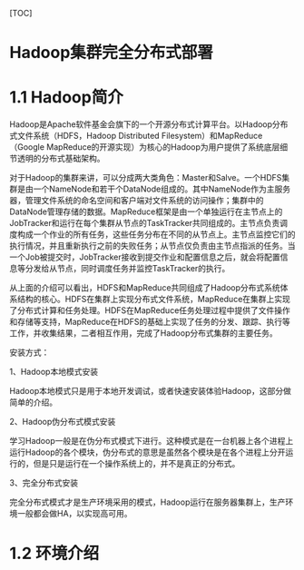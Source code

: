 [TOC]







# Hadoop集群完全分布式部署



# 1.1 Hadoop简介

Hadoop是Apache软件基金会旗下的一个开源分布式计算平台。以Hadoop分布式文件系统（HDFS，Hadoop Distributed Filesystem）和MapReduce（Google MapReduce的开源实现）为核心的Hadoop为用户提供了系统底层细节透明的分布式基础架构。

对于Hadoop的集群来讲，可以分成两大类角色：Master和Salve。一个HDFS集群是由一个NameNode和若干个DataNode组成的。其中NameNode作为主服务器，管理文件系统的命名空间和客户端对文件系统的访问操作；集群中的DataNode管理存储的数据。MapReduce框架是由一个单独运行在主节点上的JobTracker和运行在每个集群从节点的TaskTracker共同组成的。主节点负责调度构成一个作业的所有任务，这些任务分布在不同的从节点上。主节点监控它们的执行情况，并且重新执行之前的失败任务；从节点仅负责由主节点指派的任务。当一个Job被提交时，JobTracker接收到提交作业和配置信息之后，就会将配置信息等分发给从节点，同时调度任务并监控TaskTracker的执行。

从上面的介绍可以看出，HDFS和MapReduce共同组成了Hadoop分布式系统体系结构的核心。HDFS在集群上实现分布式文件系统，MapReduce在集群上实现了分布式计算和任务处理。HDFS在MapReduce任务处理过程中提供了文件操作和存储等支持，MapReduce在HDFS的基础上实现了任务的分发、跟踪、执行等工作，并收集结果，二者相互作用，完成了Hadoop分布式集群的主要任务。







安装方式：

1、Hadoop本地模式安装

Hadoop本地模式只是用于本地开发调试，或者快速安装体验Hadoop，这部分做简单的介绍。

2、Hadoop伪分布式模式安装

学习Hadoop一般是在伪分布式模式下进行。这种模式是在一台机器上各个进程上运行Hadoop的各个模块，伪分布式的意思是虽然各个模块是在各个进程上分开运行的，但是只是运行在一个操作系统上的，并不是真正的分布式。

3、完全分布式安装

完全分布式模式才是生产环境采用的模式，Hadoop运行在服务器集群上，生产环境一般都会做HA，以实现高可用。



# 1.2 环境介绍









